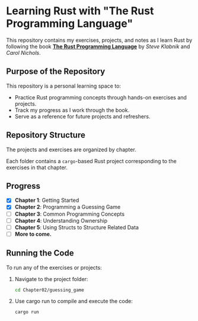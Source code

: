 # Learning Rust with "The Rust Programming Language"

This repository contains my exercises, projects, and notes as I learn Rust by following the book **[The Rust Programming Language](https://doc.rust-lang.org/book/)** by *Steve Klabnik* and *Carol Nichols*.


## Purpose of the Repository

This repository is a personal learning space to:
- Practice Rust programming concepts through hands-on exercises and projects.
- Track my progress as I work through the book.
- Serve as a reference for future projects and refreshers.

## Repository Structure

The projects and exercises are organized by chapter.


Each folder contains a `cargo`-based Rust project corresponding to the exercises in that chapter.

## Progress

- [x] **Chapter 1**: Getting Started
- [x] **Chapter 2**: Programming a Guessing Game
- [ ] **Chapter 3**: Common Programming Concepts
- [ ] **Chapter 4**: Understanding Ownership
- [ ] **Chapter 5**: Using Structs to Structure Related Data
- [ ] **More to come.**

## Running the Code

To run any of the exercises or projects:

1. Navigate to the project folder:
   ```bash
   cd Chapter02/guessing_game
   ```
2. Use cargo run to compile and execute the code:
    ```bash
    cargo run
    ```